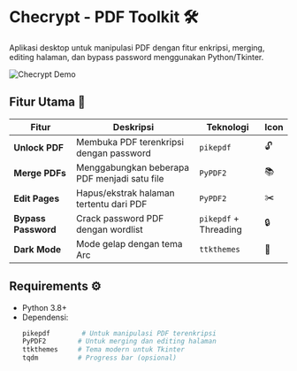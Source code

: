 # Checrypt - PDF Toolkit 🛠️
Aplikasi desktop untuk manipulasi PDF dengan fitur enkripsi, merging, editing halaman, dan bypass password menggunakan Python/Tkinter.

![Checrypt Demo](assets/demo.png)

## Fitur Utama 📌
| Fitur | Deskripsi | Teknologi | Icon |
|-------|-----------|-----------|------|
| **Unlock PDF** | Membuka PDF terenkripsi dengan password | `pikepdf` | 🔓 |
| **Merge PDFs** | Menggabungkan beberapa PDF menjadi satu file | `PyPDF2` | 📚 |
| **Edit Pages** | Hapus/ekstrak halaman tertentu dari PDF | `PyPDF2` | ✂️ |
| **Bypass Password** | Crack password PDF dengan wordlist | `pikepdf` + Threading | 🔒 |
| **Dark Mode** | Mode gelap dengan tema Arc | `ttkthemes` | 🌙 |

## Requirements ⚙️
- Python 3.8+
- Dependensi:
  ```bash
  pikepdf        # Untuk manipulasi PDF terenkripsi
  PyPDF2        # Untuk merging dan editing halaman
  ttkthemes     # Tema modern untuk Tkinter
  tqdm          # Progress bar (opsional)
